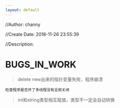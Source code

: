 ```yaml
---
layout: default
---
```


//Author: channy

//Create Date: 2018-11-26 23:55:39

//Description: 

# BUGS_IN_WORK

> delete new出来的指针变量失败，程序崩溃
	
	检查程序是否开了多线程没有全部关闭

> int和string类型相互赋值，类型不一定会自动转换
